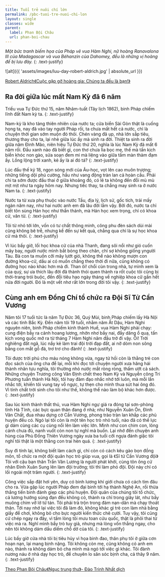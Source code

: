 ```yaml
---
title: Tuổi trẻ nuôi chí lớn
permalink: /pbc-tuoi-tre-nuoi-chi-lon
layout: single
classes: wide
parent:
  label: Phan Bội Châu
  url: phan-boi-chau
---
```


*Một bức tranh biếm họa của Pháp vẽ vua Hàm Nghi, nữ hoàng Ranavalona III của Madagascar và vua Béhanzin của Dahomey, đều là những vị hoàng đế bị lưu đày.*
{: .text-justify}

![alt]({{ 'assets/images/luu-day-robert-aldrich.jpg' | absolute_url }})
> <cite>
<a href="https://ordi.vn/nhung-hoang-de-bi-luu-day-thuc-dan-phap-va-tinh-canh-luu-vong-cua-cac-vi-vua-nuoc-viet-ky-1.html" target="_blank">
Robert Aldrich《Cuộc gặp gỡ hoàng gia: Chúng ta đều là bạn!》
</a>
</cite>

## Ra đời giữa lúc mất Nam Kỳ đã 6 năm
Triều vua Tự Đức thứ 15, năm Nhâm-tuất (Tây lịch 1862), binh Pháp chiếm lĩnh đất Nam kỳ ta.
{: .text-justify}

Nam-kỳ là kho tàng thiên nhiên của nước ta; cửa biển Sài Gòn thật là cuống họng ta, nay đã vào tay người Pháp rồi, ta chưa mất hết cả nước, chỉ là chuyện thời gian sớm muộn đó thôi. Chén ​vàng đã ụp, nhà lớn sắp tiêu, thương thay cho ta, lại nhè giữa lúc ấy mà sinh ra đời. Thiệt ta sinh ra đời giữa năm Đinh Mão, niên hiệu Tự Đức thứ 20, nghĩa là lúc Nam Kỳ đã mất 6 năm rồi. Đầu xanh nào đã biết gì, con thơ chưa lìa bọc mẹ, thế mà tấn kịch biển khóc non gào, sửa soạn đem mi mà liệng vào giữa tấm màn thảm đạm ấy. Lồng lộng trời xanh, kẻ ấy là ai đó tá?
{: .text-justify}

Lúc đầu thế kỷ 18, ngọn sóng mới của Âu-học, vọt lên cao muôn trượng; những tiếng dội phú cường, hầu như vang động tràn lan cả hoàn cầu. Phải chi ta sớm được đầu thai ở giữa khoảng đó, có lẽ ta không đến đỗi mù mù mịt mịt như ta ngày hôm nay. Nhưng tiếc thay, ta chẳng may sinh ra ở nước Nam ta.
{: .text-justify}

Nước ta từ xưa phụ thuộc vào nước Tầu, địa lý, lịch sử, gốc tích, trải mấy ngàn năm nay, như hai nước anh em đã lâu đời lắm vậy. Bởi đó, nước ta chỉ biết tôn sùng Hán học như thần thánh, mà Hán học xem trọng, chỉ có khoa cử, văn từ.
{: .text-justify}

Tôi từ nhỏ tới lớn, vốn có tư chất thông minh, công phu đèn sách dùi mài cũng không bê trễ, nhưng kể đến sự kết quả, chẳng qua chỉ là sự học khoa cử mà thôi.
{: .text-justify}

Vì lúc bấy giờ, lối học khoa cử của nhà Thanh, đang sôi nổi như gió cuốn mây bay, người nước mình bắt bỏng theo chân, chỉ sợ không giống y ​người Tàu. Bà con ta muốn cỡi mây lướt gió, không thể nào không mượn con đường khoa-cử, dầu ai có muốn chẳng theo thời đi nữa, cũng không có đường học nào khác hơn mà đi. Than ôi! chổi cùn trong nhà, tự mình xem là của quý, sự ưa thích lâu đời đã thành thói quen thành ra rốt cuộc tôi cũng bị thời-trang trói buộc, đến đỗi tiêu hao ngày tháng về nghiệp khoa cữ gần hết nửa đời người. Đó là một vết nhơ rất lớn trong đời tôi vậy.
{: .text-justify}

## Cùng anh em Đồng Chí tổ chức ra Đội Sĩ Tử Cần Vương
Năm tôi 17 tuổi tức là năm Tự Đức 36, Quý Mùi, binh Pháp chiếm lấy Hà Nội và các tỉnh Bắc Kỳ. Đến năm tôi 19 tuổi, nhằm năm Ất Dậu, Hàm Nghi nguyên niên, binh Pháp chiếm kinh thành Huế, vua Hàm Nghi phải chạy: cung điện bầy ra cảnh hoang lương, nhởn nhơ bầy nai, đầy dăng ổ quạ, tấn kịch vong quốc mở ra từ tháng 7 Hàm Nghi năm đầu trở đi vậy. Ôi! Trời nghiêng đất ngã, lúc nầy kẻ làm trai đội trời đạp đất, ai nỡ dòm non sông bằng con mắt gỗ đá, trơ trơ cho đành!
{: .text-justify}

​Tôi được trời phú cho máu nóng không vừa, ngay từ hồi còn là thằng trẻ con đọc sách của ông cha để lại, mỗi khi đọc tới chuyện người xưa hăng hái thành nhân tựu nghĩa, tôi thường nhỏ nước mắt ròng ròng, thấm ướt cả sách. Những chuyện Trương công Văn Định chết theo Nam Kỳ và Nguyễn công Tri Phương tuẫn thành Hà Nội, tôi hay đàm đạo nhắc nhớ tới luôn, mà mỗi lần nhắc tới, khiến tôi vung tay vỗ ngực, tự thẹn cho mình thua sút hai ông đó. Vì tính chất trời sinh cho tôi như thế, không thể nào làm bộ khác hơn được.
{: .text-justify}

Sau lúc kinh thành thất thủ, vua Hàm Nghi ngự giá ra đóng tại sơn-phòng tỉnh Hà Tĩnh, các bực quan thân đang ở nhà; như Nguyễn Xuân Ôn, Đinh Văn Chất, đua nhau dựng cờ Cần Vương, phong trào tràn lan khắp các phủ huyện đều có. Ngó lại tôi còn là một tên học trò nhỏ tuổi, nào đã có thế lực gì dám cùng các cụ cùng nổi lên làm việc lớn. Mình như con chim con, lông cánh chưa đủ, nanh vuốt còn non tự nghĩ mà buồn. Lại nhớ đến chuyện anh hùng của Phù Đổng Thiên Vương ngày xưa ba tuổi cỡi ngựa đánh giặc tôi nghĩ tôi thật là một thằng con trai hèn quá.
{: .text-justify}

Suy đi tính lại, không biết làm cách gì, chỉ còn có cách kêu gào bọn đồng môn, tổ chức ra một đội quân học trò giúp vua, gọi là 《Sĩ tử Cần Vương đội》Tôi với cậu bạn thân Trần Văn Lương là người ​phát khởi, cùng tôn ông cử nhân Đinh Xuân Sung lên làm đội trưởng; tôi thì làm phó đội. Đội này chỉ có lối ngoài một trăm người.
{: .text-justify}

Công việc sắp đặt hơi yên, duy có binh lương khí giới chưa có cách tìm đâu cho ra. Vừa gặp lúc người Pháp đem đại binh tới hạ thành Nghệ An, rồi thừa thắng tiến binh đánh giẹp các phủ huyện. Đội quân cũa chúng tôi tổ chức, cả lương hướng súng đạn đều không có, thành ra chỉ trong giây lát, như bầy muông chim vỡ lở tứ tán. Tôi phải trà trộn trong đám nạn-dân mà chạy thoát thân. Tới nay nhớ lại việc tôi đã làm đó, không khác gì trẻ con làm nhà bằng giấy để chơi, không bõ cho bực người kiến thức chê cười. Tuy vậy, tôi cũng cứ chép ngay ra đây, vì tấm lòng tôi mưu toan cứu quốc, thật là phôi thai từ việc mà ra. Nghĩ mình bầy trò tuy giả, nhưng mà lòng vốn thẳng ngay, cho nên tôi không dám dấu diếm chỗ dở của tôi.
{: .text-justify}

Lúc bấy giờ cửa nhà tôi bị tiêu hủy vì họa binh đao, thân phụ tôi ở giữa cơn hoạn nạn, lại mang bịnh nặng. Tôi không còn mẹ, cũng không có anh em nào, thành ra không dám bỏ cha mình mà ngó tới việc gì khác. Tôi đành nương náu ở nhà dạy học trò, để chuyên lo săn sóc bịnh cha, cả thãy 9 năm.
{: .text-justify}

> <cite>
<a target="_blank" href="https://vi.m.wikisource.org/wiki/T%C3%A1c_gia:Phan_B%E1%BB%99i_Ch%C3%A2u">Theo Phan Bội Châu《Ngục trung thư》- Đào Trinh Nhất dịch</a>
</cite>
